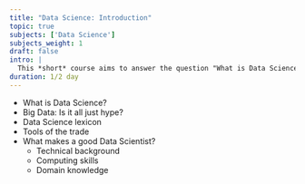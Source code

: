 ```yaml
---
title: "Data Science: Introduction"
topic: true
subjects: ['Data Science']
subjects_weight: 1
draft: false
intro: |
  This *short* course aims to answer the question "What is Data Science?". It provides a high level introduction to Data Science.
duration: 1/2 day
---
```


- What is Data Science?
- Big Data: Is it all just hype?
- Data Science lexicon
- Tools of the trade
- What makes a good Data Scientist?
	- Technical background
	- Computing skills
	- Domain knowledge